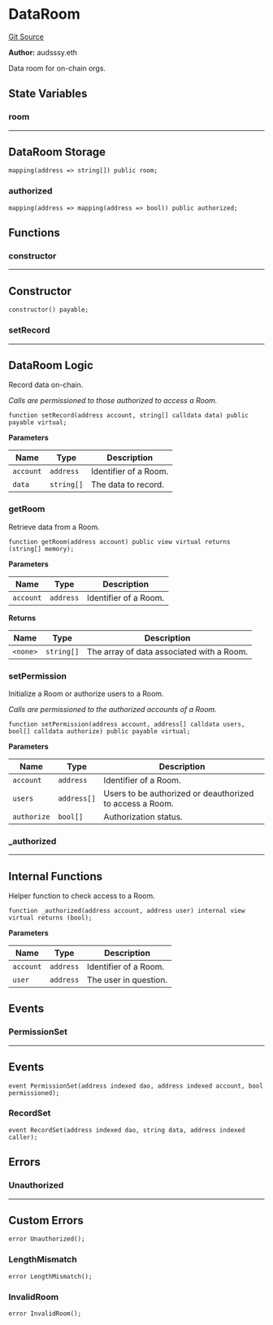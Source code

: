 # DataRoom
[Git Source](https://github.com/kalidao/keep/blob/bf21b4d1d146ef800f17003b87f2cf6914c6539e/src/extensions/storage/DataRoom.sol)

**Author:**
audsssy.eth

Data room for on-chain orgs.


## State Variables
### room
-----------------------------------------------------------------------
DataRoom Storage
-----------------------------------------------------------------------


```solidity
mapping(address => string[]) public room;
```


### authorized

```solidity
mapping(address => mapping(address => bool)) public authorized;
```


## Functions
### constructor

-----------------------------------------------------------------------
Constructor
-----------------------------------------------------------------------


```solidity
constructor() payable;
```

### setRecord

-----------------------------------------------------------------------
DataRoom Logic
-----------------------------------------------------------------------

Record data on-chain.

*Calls are permissioned to those authorized to access a Room.*


```solidity
function setRecord(address account, string[] calldata data) public payable virtual;
```
**Parameters**

|Name|Type|Description|
|----|----|-----------|
|`account`|`address`|Identifier of a Room.|
|`data`|`string[]`|The data to record.|


### getRoom

Retrieve data from a Room.


```solidity
function getRoom(address account) public view virtual returns (string[] memory);
```
**Parameters**

|Name|Type|Description|
|----|----|-----------|
|`account`|`address`|Identifier of a Room.|

**Returns**

|Name|Type|Description|
|----|----|-----------|
|`<none>`|`string[]`|The array of data associated with a Room.|


### setPermission

Initialize a Room or authorize users to a Room.

*Calls are permissioned to the authorized accounts of a Room.*


```solidity
function setPermission(address account, address[] calldata users, bool[] calldata authorize) public payable virtual;
```
**Parameters**

|Name|Type|Description|
|----|----|-----------|
|`account`|`address`|Identifier of a Room.|
|`users`|`address[]`|Users to be authorized or deauthorized to access a Room.|
|`authorize`|`bool[]`|Authorization status.|


### _authorized

-----------------------------------------------------------------------
Internal Functions
-----------------------------------------------------------------------

Helper function to check access to a Room.


```solidity
function _authorized(address account, address user) internal view virtual returns (bool);
```
**Parameters**

|Name|Type|Description|
|----|----|-----------|
|`account`|`address`|Identifier of a Room.|
|`user`|`address`|The user in question.|


## Events
### PermissionSet
-----------------------------------------------------------------------
Events
-----------------------------------------------------------------------


```solidity
event PermissionSet(address indexed dao, address indexed account, bool permissioned);
```

### RecordSet

```solidity
event RecordSet(address indexed dao, string data, address indexed caller);
```

## Errors
### Unauthorized
-----------------------------------------------------------------------
Custom Errors
-----------------------------------------------------------------------


```solidity
error Unauthorized();
```

### LengthMismatch

```solidity
error LengthMismatch();
```

### InvalidRoom

```solidity
error InvalidRoom();
```

